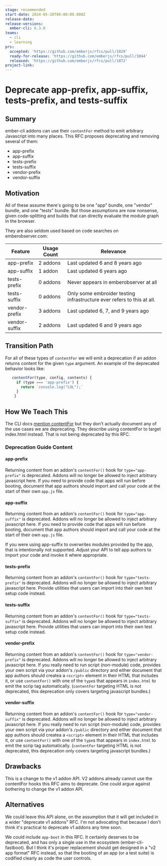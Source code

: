 ```yaml
---
stage: recommended
start-date: 2024-05-20T00:00:00.000Z
release-date:
release-versions:
  ember-cli: 6.3.0
teams:
  - cli
  - learning
prs:
  accepted: 'https://github.com/emberjs/rfcs/pull/1029'
  ready-for-release: 'https://github.com/emberjs/rfcs/pull/1044'
  released: 'https://github.com/emberjs/rfcs/pull/1072'
project-link:
---
```


<!---
Directions for above:

stage: Leave as is
start-date: Fill in with today's date, 2032-12-01T00:00:00.000Z
release-date: Leave as is
release-versions: Leave as is
teams: Include only the [team(s)](README.md#relevant-teams) for which this RFC applies
prs:
  accepted: Fill this in with the URL for the Proposal RFC PR
project-link: Leave as is
-->

# Deprecate app-prefix, app-suffix, tests-prefix, and tests-suffix

## Summary

ember-cli addons can use their `contentFor` method to emit arbitrary Javascript into many places. This RFC proposes deprecating and removing several of them:

 - app-prefix
 - app-suffix
 - tests-prefix
 - tests-suffix
 - vendor-prefix
 - vendor-suffix

## Motivation

All of these assume there's going to be one "app" bundle, one "vendor" bundle, and one "tests" bundle. But those assumptions are now nonsense, given code-splitting and builds that can directly evaluate the module graph in the browser.

They are also seldom used based on code searches on emberobserver.com:

| Feature  | Usage Count   | Relevance |
| ---------| ------------- | -----------------------------------------------------------------------------------   |
| app-prefix  | 2 addons   | Last updated 6 and 8 years ago                                     |
| app-suffix | 1 addon     | Last updated 6 years ago |
| tests-prefix | 0 addons  | Never appears in emberobserver at all |
| tests-suffix | 0 addons  | Only some embroider testing infrastructure ever refers to this at all. |
| vendor-prefix | 3 addons | Last updated 6, 7, and 9 years ago | 
| vendor-suffix | 2 addons | Last updated 6 and 9 years ago |

## Transition Path

For all of these types of `contentFor` we will emit a deprecation if an addon returns content for the given `type` argument. An example of the deprecated behavior looks like:

```js
   contentFor(type, config, contents) {
     if (type === 'app-prefix') {
       return `console.log("LOL");`
     }
    }
```

## How We Teach This

The CLI docs [mention contentFor](https://ember-cli.com/api/classes/addon#method_contentFor) but they don't actually document any of the use cases we are deprecating. They describe using contentFor to target index.html instead. That is not being deprecated by this RFC.


### Deprecation Guide Content

#### app-prefix

Returning content from an addon's `contentFor()` hook for `type="app-prefix"` is deprecated. Addons will no longer be allowed to inject arbitrary javascript here. If you need to provide code that apps will run before booting, document that app authors should import and call your code at the start of their own `app.js` file.

#### app-suffix

Returning content from an addon's `contentFor()` hook for `type="app-suffix"` is deprecated. Addons will no longer be allowed to inject arbitrary javascript here. If you need to provide code that apps will run before booting, document that app authors should import and call your code at the start of their own `app.js` file.

If you were using app-suffix to overwrites modules provided by the app, that is intentionally not supported. Adjust your API to tell app authors to import your code and invoke it where appropriate.

#### tests-prefix

Returning content from an addon's `contentFor()` hook for `type="tests-prefix"` is deprecated. Addons will no longer be allowed to inject arbitrary javascript here. Provide utilities that users can import into their own test setup code instead.

#### tests-suffix

Returning content from an addon's `contentFor()` hook for `type="tests-suffix"` is deprecated. Addons will no longer be allowed to inject arbitrary javascript here. Provide utilities that users can import into their own test setup code instead.

#### vendor-prefix

Returning content from an addon's `contentFor()` hook for `type="vendor-prefix"` is deprecated. Addons will no longer be allowed to inject arbitrary javascript here. If you really need to run script (non-module) code, provides your own script via your addon's `/public` directory and either document that app authors should createa a `<script>` element in their HTML that includes it, or use `contentFor()` with one of the `type`s that appears in `index.html` to emit the scrip tag automatically. (`contentFor` targeting HTML is not deprecated, this deprecation only covers targeting javascript bundles.)

#### vendor-suffix

Returning content from an addon's `contentFor()` hook for `type="vendor-suffix"` is deprecated. Addons will no longer be allowed to inject arbitrary javascript here. If you really need to run script (non-module) code, provides your own script via your addon's `/public` directory and either document that app authors should createa a `<script>` element in their HTML that includes it, or use `contentFor()` with one of the `type`s that appears in `index.html` to emit the scrip tag automatically. (`contentFor` targeting HTML is not deprecated, this deprecation only covers targeting javascript bundles.)

## Drawbacks

This is a change to the v1 addon API. V2 addons already cannot use the contentFor hooks this RFC aims to deprecate. One could argue against bothering to change the v1 addon API.

## Alternatives

We could leave this API alone, on the assumption that it will get included in a wider "deprecate v1 addons" RFC. I'm not advocating that because I don't think it's practical to deprecate v1 addons any time soon.

We could include `app-boot` in this RFC. It certainly deserves to be deprecated, and has only a single use in the ecosystem (ember-cli-fastboot). But I think it's proper replacement should get designed in a "v2 app format" RFC instead, so that the booting of an app (or a test suite) is codified clearly as code the user controls. 
